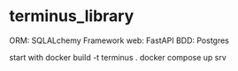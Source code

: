 # terminus_library

ORM: SQLALchemy
Framework web: FastAPI
BDD: Postgres 

start with 
docker build -t terminus .
docker compose up srv

